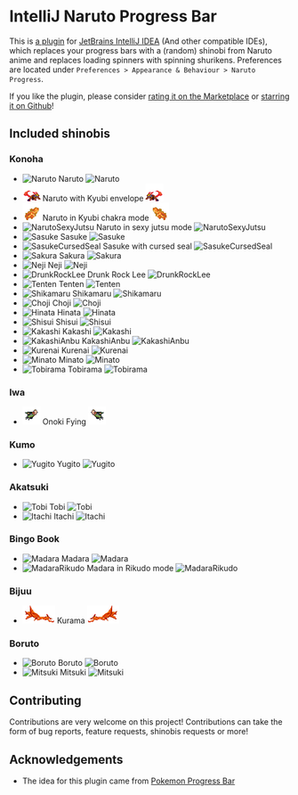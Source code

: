 # IntelliJ Naruto Progress Bar

This is [a plugin](https://plugins.jetbrains.com/plugin/19302-naruto-progress/versions)
for [JetBrains IntelliJ IDEA](https://www.jetbrains.com/idea/) (And other compatible IDEs), which replaces your progress
bars with a (random) shinobi from Naruto anime and replaces loading spinners with spinning shurikens. Preferences are
located under `Preferences > Appearance & Behaviour > Naruto Progress`.

If you like the plugin, please consider [rating it on the Marketplace](https://plugins.jetbrains.com/plugin/19302-naruto-progress/reviews)
or [starring it on Github](https://github.com/law-millenium/naruto-progress)!

## Included shinobis

### Konoha

* ![Naruto](src/main/resources/com/lawmillenium/intellij/plugins/narutoprogress/sprites/naruto.gif)
  Naruto ![Naruto](src/main/resources/com/lawmillenium/intellij/plugins/narutoprogress/sprites/naruto_r.gif)
* ![NarutoPartialKyubiMode](src/main/resources/com/lawmillenium/intellij/plugins/narutoprogress/sprites/narutoPartialKyubiMode.gif) Naruto
  with Kyubi
  envelope ![NarutoPartialKyubiMode](src/main/resources/com/lawmillenium/intellij/plugins/narutoprogress/sprites/narutoPartialKyubiMode_r.gif)
* ![NarutoKyubiMode](src/main/resources/com/lawmillenium/intellij/plugins/narutoprogress/sprites/narutoKyubiMode.gif) Naruto
  in Kyubi chakra mode ![NarutoKyubiMode](src/main/resources/com/lawmillenium/intellij/plugins/narutoprogress/sprites/narutoKyubiMode_r.gif)
* ![NarutoSexyJutsu](src/main/resources/com/lawmillenium/intellij/plugins/narutoprogress/sprites/narutoSexyJutsu.gif) 
  Naruto in sexy jutsu mode
  ![NarutoSexyJutsu](src/main/resources/com/lawmillenium/intellij/plugins/narutoprogress/sprites/narutoSexyJutsu_r.gif)
* ![Sasuke](src/main/resources/com/lawmillenium/intellij/plugins/narutoprogress/sprites/sasuke.gif)
  Sasuke
  ![Sasuke](src/main/resources/com/lawmillenium/intellij/plugins/narutoprogress/sprites/sasuke_r.gif)
* ![SasukeCursedSeal](src/main/resources/com/lawmillenium/intellij/plugins/narutoprogress/sprites/sasukeCursedSeal.gif)
  Sasuke with cursed seal
  ![SasukeCursedSeal](src/main/resources/com/lawmillenium/intellij/plugins/narutoprogress/sprites/sasukeCursedSeal_r.gif)
* ![Sakura](src/main/resources/com/lawmillenium/intellij/plugins/narutoprogress/sprites/sakura.gif) 
  Sakura ![Sakura](src/main/resources/com/lawmillenium/intellij/plugins/narutoprogress/sprites/sakura_r.gif)
* ![Neji](src/main/resources/com/lawmillenium/intellij/plugins/narutoprogress/sprites/neji.gif)
  Neji ![Neji](src/main/resources/com/lawmillenium/intellij/plugins/narutoprogress/sprites/neji_r.gif)
* ![DrunkRockLee](src/main/resources/com/lawmillenium/intellij/plugins/narutoprogress/sprites/drunkRockLee.gif)
  Drunk Rock Lee ![DrunkRockLee](src/main/resources/com/lawmillenium/intellij/plugins/narutoprogress/sprites/drunkRockLee_r.gif)
* ![Tenten](src/main/resources/com/lawmillenium/intellij/plugins/narutoprogress/sprites/tenten.gif)
  Tenten ![Tenten](src/main/resources/com/lawmillenium/intellij/plugins/narutoprogress/sprites/tenten_r.gif)
* ![Shikamaru](src/main/resources/com/lawmillenium/intellij/plugins/narutoprogress/sprites/shikamaru.gif)
  Shikamaru ![Shikamaru](src/main/resources/com/lawmillenium/intellij/plugins/narutoprogress/sprites/shikamaru_r.gif)
* ![Choji](src/main/resources/com/lawmillenium/intellij/plugins/narutoprogress/sprites/choji.gif)
  Choji ![Choji](src/main/resources/com/lawmillenium/intellij/plugins/narutoprogress/sprites/choji_r.gif)
* ![Hinata](src/main/resources/com/lawmillenium/intellij/plugins/narutoprogress/sprites/hinata.gif)
  Hinata ![Hinata](src/main/resources/com/lawmillenium/intellij/plugins/narutoprogress/sprites/hinata_r.gif)
* ![Shisui](src/main/resources/com/lawmillenium/intellij/plugins/narutoprogress/sprites/shisui.gif)
  Shisui ![Shisui](src/main/resources/com/lawmillenium/intellij/plugins/narutoprogress/sprites/shisui_r.gif)
* ![Kakashi](src/main/resources/com/lawmillenium/intellij/plugins/narutoprogress/sprites/kakashi.gif)
  Kakashi ![Kakashi](src/main/resources/com/lawmillenium/intellij/plugins/narutoprogress/sprites/kakashi_r.gif)
* ![KakashiAnbu](src/main/resources/com/lawmillenium/intellij/plugins/narutoprogress/sprites/kakashiAnbu.gif)
  KakashiAnbu ![KakashiAnbu](src/main/resources/com/lawmillenium/intellij/plugins/narutoprogress/sprites/kakashiAnbu_r.gif)
* ![Kurenai](src/main/resources/com/lawmillenium/intellij/plugins/narutoprogress/sprites/kurenai.gif)
  Kurenai ![Kurenai](src/main/resources/com/lawmillenium/intellij/plugins/narutoprogress/sprites/kurenai_r.gif)
* ![Minato](src/main/resources/com/lawmillenium/intellij/plugins/narutoprogress/sprites/minato.gif)
  Minato ![Minato](src/main/resources/com/lawmillenium/intellij/plugins/narutoprogress/sprites/minato_r.gif)
* ![Tobirama](src/main/resources/com/lawmillenium/intellij/plugins/narutoprogress/sprites/tobirama.gif)
  Tobirama ![Tobirama](src/main/resources/com/lawmillenium/intellij/plugins/narutoprogress/sprites/tobirama_r.gif)

### Iwa

* ![Onoki](src/main/resources/com/lawmillenium/intellij/plugins/narutoprogress/sprites/onokiFlying.gif)
  Onoki Fying ![Onoki](src/main/resources/com/lawmillenium/intellij/plugins/narutoprogress/sprites/onokiFlying_r.gif)

### Kumo

* ![Yugito](src/main/resources/com/lawmillenium/intellij/plugins/narutoprogress/sprites/yugito.gif)
  Yugito ![Yugito](src/main/resources/com/lawmillenium/intellij/plugins/narutoprogress/sprites/yugito_r.gif)

### Akatsuki

* ![Tobi](src/main/resources/com/lawmillenium/intellij/plugins/narutoprogress/sprites/tobi.gif)
  Tobi ![Tobi](src/main/resources/com/lawmillenium/intellij/plugins/narutoprogress/sprites/tobi_r.gif)
* ![Itachi](src/main/resources/com/lawmillenium/intellij/plugins/narutoprogress/sprites/itachi.gif)
  Itachi ![Itachi](src/main/resources/com/lawmillenium/intellij/plugins/narutoprogress/sprites/itachi_r.gif)

### Bingo Book
* ![Madara](src/main/resources/com/lawmillenium/intellij/plugins/narutoprogress/sprites/madara.gif)
  Madara ![Madara](src/main/resources/com/lawmillenium/intellij/plugins/narutoprogress/sprites/madara_r.gif)
* ![MadaraRikudo](src/main/resources/com/lawmillenium/intellij/plugins/narutoprogress/sprites/madaraRikudo.gif)
  Madara in Rikudo mode ![MadaraRikudo](src/main/resources/com/lawmillenium/intellij/plugins/narutoprogress/sprites/madaraRikudo_r.gif)

### Bijuu
* ![Kurama](src/main/resources/com/lawmillenium/intellij/plugins/narutoprogress/sprites/kurama.gif)
  Kurama ![Kurama](src/main/resources/com/lawmillenium/intellij/plugins/narutoprogress/sprites/kurama_r.gif)

### Boruto
* ![Boruto](src/main/resources/com/lawmillenium/intellij/plugins/narutoprogress/sprites/boruto.gif)
  Boruto ![Boruto](src/main/resources/com/lawmillenium/intellij/plugins/narutoprogress/sprites/boruto_r.gif)
* ![Mitsuki](src/main/resources/com/lawmillenium/intellij/plugins/narutoprogress/sprites/mitsuki.gif)
  Mitsuki ![Mitsuki](src/main/resources/com/lawmillenium/intellij/plugins/narutoprogress/sprites/mitsuki_r.gif)

[comment]: <> (end-included-shinobis)

## Contributing

Contributions are very welcome on this project! Contributions can take the form of bug reports, feature requests,
shinobis requests or more!

## Acknowledgements

* The idea for this plugin came from [Pokemon Progress Bar](https://plugins.jetbrains.com/plugin/15090-pokemon-progress)
